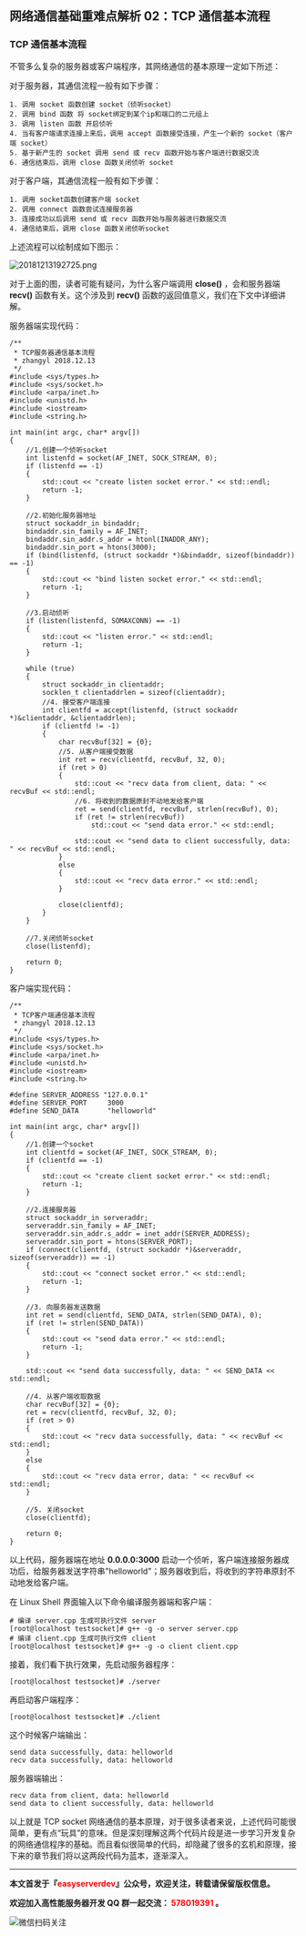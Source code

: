 ## 网络通信基础重难点解析 02：TCP 通信基本流程



### TCP 通信基本流程

不管多么复杂的服务器或客户端程序，其网络通信的基本原理一定如下所述：

对于服务器，其通信流程一般有如下步骤：

```
1. 调用 socket 函数创建 socket（侦听socket）
2. 调用 bind 函数 将 socket绑定到某个ip和端口的二元组上
3. 调用 listen 函数 开启侦听
4. 当有客户端请求连接上来后，调用 accept 函数接受连接，产生一个新的 socket（客户端 socket）
5. 基于新产生的 socket 调用 send 或 recv 函数开始与客户端进行数据交流
6. 通信结束后，调用 close 函数关闭侦听 socket
```

对于客户端，其通信流程一般有如下步骤：

```
1. 调用 socket函数创建客户端 socket
2. 调用 connect 函数尝试连接服务器
3. 连接成功以后调用 send 或 recv 函数开始与服务器进行数据交流
4. 通信结束后，调用 close 函数关闭侦听socket
```

上述流程可以绘制成如下图示：

![20181213192725.png](http://www.hootina.org/github_easyserverdev/20181213192725.png)



对于上面的图，读者可能有疑问，为什么客户端调用 **close()** ，会和服务器端 **recv()** 函数有关。这个涉及到 **recv()** 函数的返回值意义，我们在下文中详细讲解。

服务器端实现代码：

```
/**
 * TCP服务器通信基本流程
 * zhangyl 2018.12.13
 */
#include <sys/types.h> 
#include <sys/socket.h>
#include <arpa/inet.h>
#include <unistd.h>
#include <iostream>
#include <string.h>

int main(int argc, char* argv[])
{
    //1.创建一个侦听socket
    int listenfd = socket(AF_INET, SOCK_STREAM, 0);
    if (listenfd == -1)
    {
        std::cout << "create listen socket error." << std::endl;
        return -1;
    }

    //2.初始化服务器地址
    struct sockaddr_in bindaddr;
    bindaddr.sin_family = AF_INET;
    bindaddr.sin_addr.s_addr = htonl(INADDR_ANY);
    bindaddr.sin_port = htons(3000);
    if (bind(listenfd, (struct sockaddr *)&bindaddr, sizeof(bindaddr)) == -1)
    {
        std::cout << "bind listen socket error." << std::endl;
        return -1;
    }

	//3.启动侦听
    if (listen(listenfd, SOMAXCONN) == -1)
    {
        std::cout << "listen error." << std::endl;
        return -1;
    }

    while (true)
    {
        struct sockaddr_in clientaddr;
        socklen_t clientaddrlen = sizeof(clientaddr);
		//4. 接受客户端连接
        int clientfd = accept(listenfd, (struct sockaddr *)&clientaddr, &clientaddrlen);
        if (clientfd != -1)
        {         	
			char recvBuf[32] = {0};
			//5. 从客户端接受数据
			int ret = recv(clientfd, recvBuf, 32, 0);
			if (ret > 0) 
			{
				std::cout << "recv data from client, data: " << recvBuf << std::endl;
				//6. 将收到的数据原封不动地发给客户端
				ret = send(clientfd, recvBuf, strlen(recvBuf), 0);
				if (ret != strlen(recvBuf))
					std::cout << "send data error." << std::endl;
				
				std::cout << "send data to client successfully, data: " << recvBuf << std::endl;
			} 
			else 
			{
				std::cout << "recv data error." << std::endl;
			}
			
			close(clientfd);
        }
    }
	
	//7.关闭侦听socket
	close(listenfd);

    return 0;
}
```

客户端实现代码：

```
/**
 * TCP客户端通信基本流程
 * zhangyl 2018.12.13
 */
#include <sys/types.h> 
#include <sys/socket.h>
#include <arpa/inet.h>
#include <unistd.h>
#include <iostream>
#include <string.h>

#define SERVER_ADDRESS "127.0.0.1"
#define SERVER_PORT     3000
#define SEND_DATA       "helloworld"

int main(int argc, char* argv[])
{
    //1.创建一个socket
    int clientfd = socket(AF_INET, SOCK_STREAM, 0);
    if (clientfd == -1)
    {
        std::cout << "create client socket error." << std::endl;
        return -1;
    }

    //2.连接服务器
    struct sockaddr_in serveraddr;
    serveraddr.sin_family = AF_INET;
    serveraddr.sin_addr.s_addr = inet_addr(SERVER_ADDRESS);
    serveraddr.sin_port = htons(SERVER_PORT);
    if (connect(clientfd, (struct sockaddr *)&serveraddr, sizeof(serveraddr)) == -1)
    {
        std::cout << "connect socket error." << std::endl;
        return -1;
    }

	//3. 向服务器发送数据
	int ret = send(clientfd, SEND_DATA, strlen(SEND_DATA), 0);
	if (ret != strlen(SEND_DATA))
	{
		std::cout << "send data error." << std::endl;
		return -1;
	}
	
	std::cout << "send data successfully, data: " << SEND_DATA << std::endl;
	
	//4. 从客户端收取数据
	char recvBuf[32] = {0};
	ret = recv(clientfd, recvBuf, 32, 0);
	if (ret > 0) 
	{
		std::cout << "recv data successfully, data: " << recvBuf << std::endl;
	} 
	else 
	{
		std::cout << "recv data error, data: " << recvBuf << std::endl;
	}
	
	//5. 关闭socket
	close(clientfd);

    return 0;
}
```



以上代码，服务器端在地址 **0.0.0.0:3000** 启动一个侦听，客户端连接服务器成功后，给服务器发送字符串"helloworld"；服务器收到后，将收到的字符串原封不动地发给客户端。

在 Linux Shell 界面输入以下命令编译服务器端和客户端：

```
# 编译 server.cpp 生成可执行文件 server   
[root@localhost testsocket]# g++ -g -o server server.cpp
# 编译 client.cpp 生成可执行文件 client
[root@localhost testsocket]# g++ -g -o client client.cpp
```

接着，我们看下执行效果，先启动服务器程序：

```
[root@localhost testsocket]# ./server
```

再启动客户端程序：

```
[root@localhost testsocket]# ./client 
```

这个时候客户端输出：

```
send data successfully, data: helloworld
recv data successfully, data: helloworld
```

服务器端输出：

```
recv data from client, data: helloworld
send data to client successfully, data: helloworld
```



以上就是 TCP socket 网络通信的基本原理，对于很多读者来说，上述代码可能很简单，更有点“玩具”的意味。但是深刻理解这两个代码片段是进一步学习开发复杂的网络通信程序的基础。而且看似很简单的代码，却隐藏了很多的玄机和原理，接下来的章节我们将以这两段代码为蓝本，逐渐深入。





------

**本文首发于『<font color=red>easyserverdev</font>』公众号，欢迎关注，转载请保留版权信息。**

**欢迎加入高性能服务器开发 QQ 群一起交流：<font color=red> 578019391 </font>。**

![微信扫码关注](https://github.com/balloonwj/easyserverdev/blob/master/articlelog.jpg)


